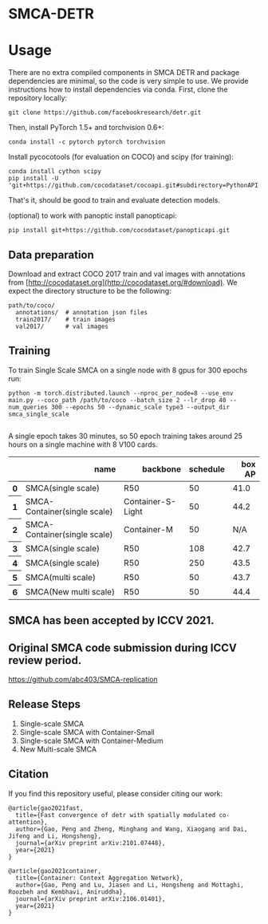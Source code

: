 # SMCA-DETR


# Usage
There are no extra compiled components in SMCA DETR and package dependencies are minimal,
so the code is very simple to use. We provide instructions how to install dependencies via conda.
First, clone the repository locally:
```
git clone https://github.com/facebookresearch/detr.git
```
Then, install PyTorch 1.5+ and torchvision 0.6+:
```
conda install -c pytorch pytorch torchvision
```
Install pycocotools (for evaluation on COCO) and scipy (for training):
```
conda install cython scipy
pip install -U 'git+https://github.com/cocodataset/cocoapi.git#subdirectory=PythonAPI'
```
That's it, should be good to train and evaluate detection models.

(optional) to work with panoptic install panopticapi:
```
pip install git+https://github.com/cocodataset/panopticapi.git
```

## Data preparation

Download and extract COCO 2017 train and val images with annotations from
[http://cocodataset.org](http://cocodataset.org/#download).
We expect the directory structure to be the following:
```
path/to/coco/
  annotations/  # annotation json files
  train2017/    # train images
  val2017/      # val images
```

## Training
To train Single Scale SMCA on a single node with 8 gpus for 300 epochs run:
```
python -m torch.distributed.launch --nproc_per_node=8 --use_env main.py --coco_path /path/to/coco --batch_size 2 --lr_drop 40 --num_queries 300 --epochs 50 --dynamic_scale type3 --output_dir smca_single_scale


```
A single epoch takes 30 minutes, so 50 epoch training
takes around 25 hours on a single machine with 8 V100 cards.

<table>
  <thead>
    <tr style="text-align: right;">
      <th></th>
      <th>name</th>
      <th>backbone</th>
      <th>schedule</th>
      <th>box AP</th>
    </tr>
  </thead>
  <tbody>
    <tr>
      <th>0</th>
      <td>SMCA(single scale)</td>
      <td>R50</td>
      <td>50</td>
      <td>41.0</td>
    </tr>
    <tr>
      <th>1</th>
      <td>SMCA-Container(single scale)</td>
      <td>Container-S-Light</td>
      <td>50</td>
      <td>44.2</td>
    </tr>
     <tr>
      <th>2</th>
      <td>SMCA-Container(single scale)</td>
      <td>Container-M</td>
      <td>50</td>
      <td> N/A </td>
    </tr>
    <tr>
      <th>3</th>
      <td>SMCA(single scale)</td>
      <td>R50</td>
      <td>108</td>
      <td>42.7</td>
    </tr>
    <tr>
      <th>4</th>
      <td>SMCA(single scale)</td>
      <td>R50</td>
      <td>250</td>
      <td>43.5</td>
    </tr>
    <tr>
      <th>5</th>
      <td>SMCA(multi scale)</td>
      <td>R50</td>
      <td>50</td>
      <td>43.7</td>
    </tr>
    <tr>
      <th>6</th>
      <td>SMCA(New multi scale)</td>
      <td>R50</td>
      <td>50</td>
      <td>44.4</td>
    </tr>
  </tbody>
</table>

## SMCA has been accepted by ICCV 2021. 

## Original SMCA code submission during ICCV review period. 
https://github.com/abc403/SMCA-replication


## Release Steps
1. Single-scale SMCA 
2. Single-scale SMCA with Container-Small
3. Single-scale SMCA with Container-Medium
4. New Multi-scale SMCA



## Citation
If you find this repository useful, please consider citing our work:
```
@article{gao2021fast,
  title={Fast convergence of detr with spatially modulated co-attention},
  author={Gao, Peng and Zheng, Minghang and Wang, Xiaogang and Dai, Jifeng and Li, Hongsheng},
  journal={arXiv preprint arXiv:2101.07448},
  year={2021}
}
```
```
@article{gao2021container,
  title={Container: Context Aggregation Network},
  author={Gao, Peng and Lu, Jiasen and Li, Hongsheng and Mottaghi, Roozbeh and Kembhavi, Aniruddha},
  journal={arXiv preprint arXiv:2106.01401},
  year={2021}
}
```
